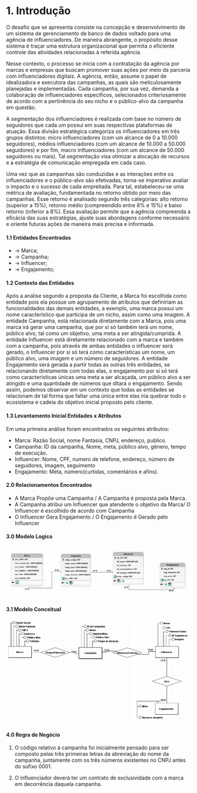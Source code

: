 # 1. Introdução

O desafio que se apresenta consiste na concepção e desenvolvimento de um sistema de gerenciamento de banco de dados voltado para uma agência de influenciadores. De maneira abrangente, o propósito desse sistema é traçar uma estrutura organizacional que permita o eficiente controle das atividades relacionadas à referida agência. 

Nesse contexto, o processo se inicia com a contratação da agência por marcas e empresas que buscam promover suas ações por meio da parceria com influenciadores digitais. A agência, então, assume o papel de idealizadora e executora das campanhas, as quais são meticulosamente planejadas e implementadas. Cada campanha, por sua vez, demanda a colaboração de influenciadores específicos, selecionados criteriosamente de acordo com a pertinência do seu nicho e o público-alvo da campanha em questão.

A segmentação dos influenciadores é realizada com base no número de seguidores que cada um possui em suas respectivas plataformas de atuação. Essa divisão estratégica categoriza os influenciadores em três grupos distintos: micro influenciadores (com um alcance de 0 a 10.000 seguidores), médios influenciadores (com um alcance de 10.000 a 50.000 seguidores) e por fim, macro influenciadores (com um alcance de 50.000 seguidores ou mais). Tal segmentação visa otimizar a alocação de recursos e a estratégia de comunicação empregada em cada caso.

Uma vez que as campanhas são conduzidas e as interações entre os influenciadores e o público-alvo são efetivadas, torna-se imperativo avaliar o impacto e o sucesso de cada empreitada. Para tal, estabeleceu-se uma métrica de avaliação, fundamentada no retorno obtido por meio das campanhas. Esse retorno é analisado segundo três categorias: alto retorno (superior a 15%), retorno médio (compreendido entre 8% e 15%) e baixo retorno (inferior a 8%). Essa avaliação permite que a agência compreenda a eficácia das suas estratégias, ajuste suas abordagens conforme necessário e oriente futuras ações de maneira mais precisa e informada.

#### 1.1 Entidades Encontradas
<ul>
<li>→ Marca;</li>
<li>→ Campanha;</li> 
<li>→ Influencer;</li> 
<li>→ Engajamento;</li> 
</ul>

#### 1.2 Contexto das Entidades
Após a análise segundo a proposta da Cliente, a Marca foi escolhida como entidade pois ela possue um agrupamento de atributos que definiriam as funcionalidades das demais entidades, a exemplo, uma marca possui um nome característico que participa de um nicho, assim como uma imagem.
A entidade Campanha, está relacionada diretamente com a Marca, pois uma marca irá gerar uma campanha, que por si só também terá um nome, público alvo, tal como um objetivo, uma meta a ser atingida/cumprida.
A entidade Influencer está diretamente relacionado com a marca e também com a campanha, pois através de ambas entidades o influencer será gerado, o Influencer por si só terá como características um nome, um público alvo, uma imagem e um número de seguidores.
A entidade Engajamento será gerada a partir todas as outras três entidades, se relacionando diretamente com todas elas, o engajamento por si só terá como características únicas uma meta a ser alcaçada, um público alvo a ser atingido e uma quantidade de números que ditará o engajamento.
Sendo assim, podemos observar em um contexto que todas as entidades se relacionam de tal forma que faltar uma única entre elas iria quebrar todo o ecosistema e cadeia do objetivo inicial proposto pelo cliente.

#### 1.3  Levantamento Inicial Entidades x Atributos
Em uma primeira análise foram encontrados os seguintes atributos:
<ul>
<li> Marca: Razão Social, nome Fantasia, CNPJ, endereço, publico.</li>
<li> Campanha: ID da campanha, Nome, meta, público alvo, gênero, tempo de execução.</li>
<li> Influencer: Nome, CPF, numero de telefone, endereço, número de seguidores, imagem, seguimento </li>
<li> Engajamento: Meta, número(curtidas, comentários e afins).</li>
</ul>

#### 2.0 Relacionamentos Encontrados
<ul>
<li> A Marca Propõe uma Campanha / A Campanha é proposta pela Marca.</li>
<li> A Campanha atribui um Influencer que atendente o objetivo da Marca/ O Influencer é escolhido de acordo com Campanha</li>
<li> O Influencer Gera Engajamento / O Engajamento é Gerado pelo Influencer</li>
</ul>

#### 3.0 Modelo Logico

<img src="https://github.com/ICEI-PUC-Minas-PPC-CC/ppc-cc-2023-2-bd-noite-bd-influencer/blob/main/Modelo Logico.jpg">

#### 3.1 Modelo Conceitual

<img src="https://github.com/ICEI-PUC-Minas-PPC-CC/ppc-cc-2023-2-bd-noite-bd-influencer/blob/main/Modelo Conceitual.jpg">

#### 4.0 Regra de Negócio 

1. O código relativo à campanha foi inicialmente pensado para ser composto pelas três primeiras letras da abreviação do nome da campanha, juntamente com os três números existentes no CNPJ antes do sufixo 0001.

2. O influenciador deverá ter um contrato de exclusividade com a marca em decorrência daquela campanha.
